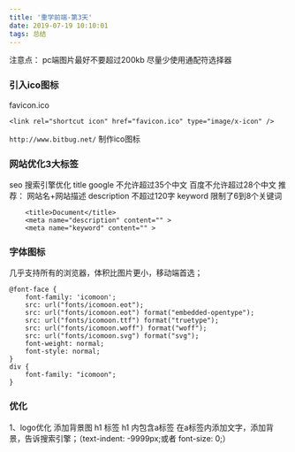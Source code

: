 ```yaml
---
title: '重学前端-第3天'
date: 2019-07-19 10:10:01
tags: 总结
---
```


注意点： 
pc端图片最好不要超过200kb
尽量少使用通配符选择器

<!--more-->

### 引入ico图标
favicon.ico
```
<link rel="shortcut icon" href="favicon.ico" type="image/x-icon" />
```

`http://www.bitbug.net/` 制作ico图标

### 网站优化3大标签
seo 搜索引擎优化
title google 不允许超过35个中文 百度不允许超过28个中文  推荐： 网站名+网站描述
description 不超过120字
keyword 限制了6到8个关键词

```
    <title>Document</title>
    <meta name="description" content="" >
    <meta name="keyword" content="" >
```

### 字体图标
几乎支持所有的浏览器，体积比图片更小，移动端首选；
```
@font-face {
    font-family: 'icomoon';
    src: url("fonts/icomoon.eot");
    src: url("fonts/icomoon.eot") format("embedded-opentype");
    src: url("fonts/icomoon.ttf") format("truetype");
    src: url("fonts/icomoon.woff") format("woff");
    src: url("fonts/icomoon.svg") format("svg");
    font-weight: normal;
    font-style: normal;
}
div {
    font-family: "icomoon";
}
```

### 优化

1、logo优化
添加背景图 h1 标签 
h1 内包含a标签
在a标签内添加文字，添加背景，告诉搜索引擎；（text-indent: -9999px;或者 font-size: 0;）